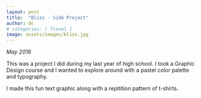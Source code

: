 ```yaml
---
layout: post
title:  "Bliss - Side Project"
author: dc
# categories: [ Travel ]
image: assets/images/bliss.jpg
---
```

_May 2016_

This was a project I did during my last year of high school. I took a Graphic Design course and I wanted to explore around with a pastel color palette and typography. 

I made this fun text graphic along with a repitition pattern of t-shirts. 